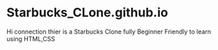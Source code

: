 # Starbucks_CLone.github.io
Hi connection thier is a Starbucks Clone fully Beginner Friendly to learn using HTML,CSS
